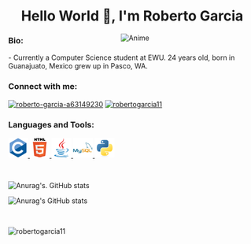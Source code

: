 <h1 align="center">Hello World 👋, I'm Roberto Garcia</h1>
<img align= "right" alt="Anime" width="275" src= "[https://aniyuki.com/wp-content/uploads/2021/12/aniyuki-itachi-if-59.gif](https://i.giphy.com/rHA6zm9rRSauk.gif)">

<h3 align="left">Bio:</h3>
- Currently a Computer Science student at EWU. 
24 years old, born in Guanajuato, Mexico grew up in Pasco, WA.

<h3 align="left">Connect with me:</h3>
<p align="left">

<a href="https://linkedin.com/in/roberto-garcia-a63149230" target="blank"><img align="center" src="https://raw.githubusercontent.com/rahuldkjain/github-profile-readme-generator/master/src/images/icons/Social/linked-in-alt.svg" alt="roberto-garcia-a63149230" height="30" width="40" /></a>
<a href="https://codepen.io/robertogarcia11" target="blank"><img align="center" src="https://raw.githubusercontent.com/rahuldkjain/github-profile-readme-generator/master/src/images/icons/Social/codepen.svg" alt="robertogarcia11" height="30" width="40" /></a>
</p>

<h3 align="left">Languages and Tools:</h3>
<p align="left"> <a href="https://www.cprogramming.com/" target="_blank" rel="noreferrer"> <img src="https://raw.githubusercontent.com/devicons/devicon/master/icons/c/c-original.svg" alt="c" width="40" height="40"/> </a> <a href="https://www.w3.org/html/" target="_blank" rel="noreferrer"> <img src="https://raw.githubusercontent.com/devicons/devicon/master/icons/html5/html5-original-wordmark.svg" alt="html5" width="40" height="40"/> </a> <a href="https://www.java.com" target="_blank" rel="noreferrer"> <img src="https://raw.githubusercontent.com/devicons/devicon/master/icons/java/java-original.svg" alt="java" width="40" height="40"/> </a> <a href="https://www.mysql.com/" target="_blank" rel="noreferrer"> <img src="https://raw.githubusercontent.com/devicons/devicon/master/icons/mysql/mysql-original-wordmark.svg" alt="mysql" width="40" height="40"/> </a> <a href="https://www.python.org" target="_blank" rel="noreferrer"> <img src="https://raw.githubusercontent.com/devicons/devicon/master/icons/python/python-original.svg" alt="python" width="40" height="40"/> </a> </p>

<br>

![Anurag's. GitHub stats](https://github-readme-stats.vercel.app/api/top-langs?username=robertogarcia11&show_icons=true&locale=en&layout=compact&theme=radical) 

![Anurag's GitHub stats](https://github-readme-stats.vercel.app/api?username=robertogarcia11&show_icons=true&theme=radical)

<br>
<p align="left"> <img src="https://komarev.com/ghpvc/?username=robertogarcia11&label=Profile%20views&color=0e75b6&style=flat" alt="robertogarcia11" /> </p>
